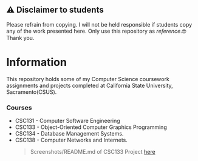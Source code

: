 ## ⚠️ Disclaimer to students

Please refrain from copying. I will not be held responsible if students copy any of the work presented here. Only use this repository as *reference*.🤓 Thank you.
# Information
This repository holds some of my Computer Science coursework assignments and projects completed at California State University, Sacramento(CSUS).

### Courses
- CSC131 - Computer Software Engineering
- CSC133 - Object-Oriented Computer Graphics Programming
- CSC134 - Database Management Systems.
- CSC138 - Computer Networks and Internets.
  >Screenshots/README.md of CSC133 Project [here](https://github.com/ddsooxo/Sac-State-CSC/blob/master/CSC133/CSC133-README.md)

